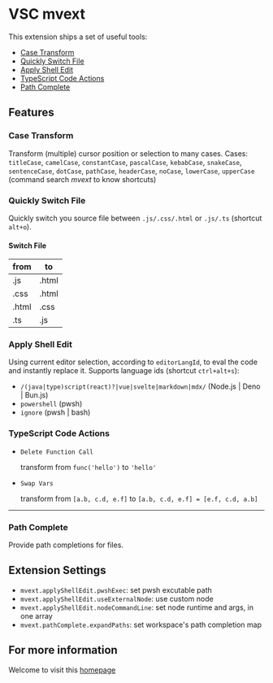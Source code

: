 # VSC mvext

This extension ships a set of useful tools:

- [Case Transform](#case-transform)
- [Quickly Switch File](#quickly-switch-file)
- [Apply Shell Edit](#apply-shell-edit)
- [TypeScript Code Actions](#typescript-code-actions)
- [Path Complete](#path-complete)

## Features

### Case Transform

Transform (multiple) cursor position or selection to many cases. Cases: `titleCase`, `camelCase`, `constantCase`, `pascalCase`, `kebabCase`, `snakeCase`, `sentenceCase`, `dotCase`, `pathCase`, `headerCase`, `noCase`, `lowerCase`, `upperCase` (command search _mvext_ to know shortcuts)

### Quickly Switch File

Quickly switch you source file between `.js/.css/.html` or `.js/.ts` (shortcut `alt+o`).

#### Switch File

| from  | to    |
| ----- | ----- |
| .js   | .html |
| .css  | .html |
| .html | .css  |
| .ts   | .js   |

### Apply Shell Edit

Using current editor selection, according to `editorLangId`, to eval the code and instantly replace it. Supports language ids (shortcut `ctrl+alt+s`):

- `/(java|type)script(react)?|vue|svelte|markdown|mdx/` (Node.js | Deno | Bun.js)
- `powershell` (pwsh)
- `ignore` (pwsh | bash)

### TypeScript Code Actions

- `Delete Function Call`

  transform from `func('hello')` to `'hello'`

- `Swap Vars`

  transform from `[a.b, c.d, e.f]` to `[a.b, c.d, e.f] = [e.f, c.d, a.b]`

---

### Path Complete

Provide path completions for files.

## Extension Settings

- `mvext.applyShellEdit.pwshExec`: set pwsh excutable path
- `mvext.applyShellEdit.useExternalNode`: use custom node
- `mvext.applyShellEdit.nodeCommandLine`: set node runtime and args, in one array
- `mvext.pathComplete.expandPaths`: set workspace's path completion map

## For more information

Welcome to visit this [homepage](https://github.com/xingqingxyz/mvext)
